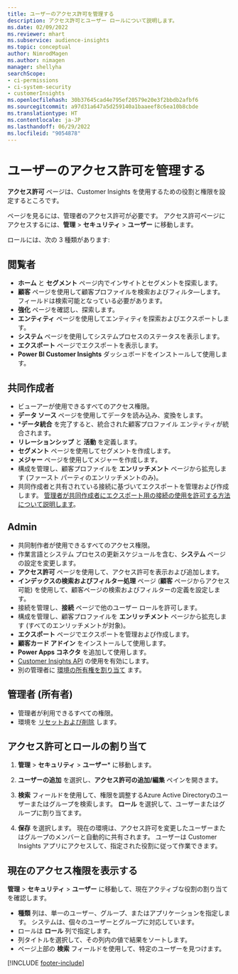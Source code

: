 ```yaml
---
title: ユーザーのアクセス許可を管理する
description: アクセス許可とユーザー ロールについて説明します。
ms.date: 02/09/2022
ms.reviewer: mhart
ms.subservice: audience-insights
ms.topic: conceptual
author: NimrodMagen
ms.author: nimagen
manager: shellyha
searchScope:
- ci-permissions
- ci-system-security
- customerInsights
ms.openlocfilehash: 30b37645cad4e795ef20579e20e3f2bbdb2afbf6
ms.sourcegitcommit: a97d31a647a5d259140a1baaeef8c6ea10b8cbde
ms.translationtype: HT
ms.contentlocale: ja-JP
ms.lasthandoff: 06/29/2022
ms.locfileid: "9054878"
---
```

# <a name="manage-user-permissions"></a>ユーザーのアクセス許可を管理する

**アクセス許可** ページは、Customer Insights を使用するための役割と権限を設定するところです。

ページを見るには、管理者のアクセス許可が必要です。 アクセス許可ページにアクセスするには、**管理** > **セキュリティ** > **ユーザー** に移動します。

ロールには、次の 3 種類があります:

## <a name="viewer"></a>閲覧者

- **ホーム** と **セグメント** ページ内でインサイトとセグメントを探索します。
- **顧客** ページを使用して顧客プロファイルを検索およびフィルタ―します。 フィールドは検索可能となっている必要があります。
- **強化** ページを確認し、探索します。
- **エンティティ** ページを使用してエンティティを探索およびエクスポートします。
- **システム** ページを使用してシステムプロセスのステータスを表示します。
- **エクスポート** ページでエクスポートを表示します。
- **Power BI Customer Insights** ダッシュボードをインストールして使用します。

## <a name="contributor"></a>共同作成者

- ビューアーが使用できるすべてのアクセス権限。
- **データ ソース** ページを使用してデータを読み込み、変換をします。
- ***データ統合** を完了すると、統合された顧客プロファイル エンティティが統合されます。
- **リレーションシップ** と **活動** を定義します。
- **セグメント** ページを使用してセグメントを作成します。
- **メジャー** ページを使用してメジャーを作成します。
- 構成を管理し、顧客プロファイルを **エンリッチメント** ページから拡充します (ファースト パーティのエンリッチメントのみ)。
- 共同作成者と共有されている接続に基づいてエクスポートを管理および作成します。 [管理者が共同作成者にエクスポート用の接続の使用を許可する方法について説明します](connections.md#allow-contributors-to-use-a-connection-for-exports)。

## <a name="admin"></a>Admin

- 共同制作者が使用できるすべてのアクセス権限。
- 作業言語とシステム プロセスの更新スケジュールを含む、**システム** ページの設定を変更します。
- **アクセス許可** ページを使用して、アクセス許可を表示および追加します。
- **インデックスの検索およびフィルター処理** ページ (**顧客** ページからアクセス可能) を使用して、顧客ページの検索およびフィルターの定義を設定します。
- 接続を管理し、**接続** ページで他のユーザー ロールを許可します。
- 構成を管理し、顧客プロファイルを **エンリッチメント** ページから拡充します (すべてのエンリッチメントが対象)。
- **エクスポート** ページでエクスポートを管理および作成します。
- **顧客カード アドイン** をインストールして使用します。
- **Power Apps コネクタ** を追加して使用します。
- [Customer Insights API](apis.md) の使用を有効にします。
- 別の管理者に [環境の所有権を割り当て](manage-environments.md#change-the-owner-of-an-environment) ます。

## <a name="admin-owner"></a>管理者 (所有者)

- 管理者が利用できるすべての権限。
- 環境を [リセットおよび削除](manage-environments.md#reset-an-existing-environment-preview) します。

## <a name="assign-roles-and-permissions"></a>アクセス許可とロールの割り当て

1. **管理** > **セキュリティ** > **ユーザー*** に移動します。

1. **ユーザーの追加** を選択し、**アクセス許可の追加/編集** ペインを開きます。

1. **検索** フィールドを使用して、権限を調整するAzure Active Directoryのユーザーまたはグループを検索します。 **ロール** を選択して、ユーザーまたはグループに割り当てます。

1. **保存** を選択します。 現在の環境は、アクセス許可を変更したユーザーまたはグループのメンバーと自動的に共有されます。 ユーザーは Customer Insights アプリにアクセスして、指定された役割に従って作業できます。

## <a name="view-current-permissions"></a>現在のアクセス権限を表示する

**管理** > **セキュリティ** > **ユーザー** に移動して、現在アクティブな役割の割り当てを確認します。

- **種類** 列は、単一のユーザー、グループ、またはアプリケーションを指定します。 システムは、個々のユーザーとグループに対応しています。
- ロールは **ロール** 列で指定します。
- 列タイトルを選択して、その列内の値で結果をソートします。
- ページ上部の **検索** フィールドを使用して、特定のユーザーを見つけます。


[!INCLUDE [footer-include](includes/footer-banner.md)]
